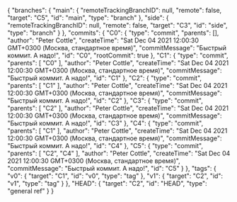 {
  "branches": {
    "main": {
      "remoteTrackingBranchID": null,
      "remote": false,
      "target": "C5",
      "id": "main",
      "type": "branch"
    },
    "side": {
      "remoteTrackingBranchID": null,
      "remote": false,
      "target": "C3",
      "id": "side",
      "type": "branch"
    }
  },
  "commits": {
    "C0": {
      "type": "commit",
      "parents": [],
      "author": "Peter Cottle",
      "createTime": "Sat Dec 04 2021 12:00:30 GMT+0300 (Москва, стандартное время)",
      "commitMessage": "Быстрый коммит. А надо!",
      "id": "C0",
      "rootCommit": true
    },
    "C1": {
      "type": "commit",
      "parents": [
        "C0"
      ],
      "author": "Peter Cottle",
      "createTime": "Sat Dec 04 2021 12:00:30 GMT+0300 (Москва, стандартное время)",
      "commitMessage": "Быстрый коммит. А надо!",
      "id": "C1"
    },
    "C2": {
      "type": "commit",
      "parents": [
        "C1"
      ],
      "author": "Peter Cottle",
      "createTime": "Sat Dec 04 2021 12:00:30 GMT+0300 (Москва, стандартное время)",
      "commitMessage": "Быстрый коммит. А надо!",
      "id": "C2"
    },
    "C3": {
      "type": "commit",
      "parents": [
        "C2"
      ],
      "author": "Peter Cottle",
      "createTime": "Sat Dec 04 2021 12:00:30 GMT+0300 (Москва, стандартное время)",
      "commitMessage": "Быстрый коммит. А надо!",
      "id": "C3"
    },
    "C4": {
      "type": "commit",
      "parents": [
        "C1"
      ],
      "author": "Peter Cottle",
      "createTime": "Sat Dec 04 2021 12:00:30 GMT+0300 (Москва, стандартное время)",
      "commitMessage": "Быстрый коммит. А надо!",
      "id": "C4"
    },
    "C5": {
      "type": "commit",
      "parents": [
        "C2",
        "C4"
      ],
      "author": "Peter Cottle",
      "createTime": "Sat Dec 04 2021 12:00:30 GMT+0300 (Москва, стандартное время)",
      "commitMessage": "Быстрый коммит. А надо!",
      "id": "C5"
    }
  },
  "tags": {
    "v0": {
      "target": "C1",
      "id": "v0",
      "type": "tag"
    },
    "v1": {
      "target": "C2",
      "id": "v1",
      "type": "tag"
    }
  },
  "HEAD": {
    "target": "C2",
    "id": "HEAD",
    "type": "general ref"
  }
}
